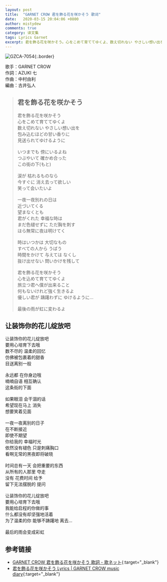 ```yaml
---
layout: post
title:  "GARNET CROW 君を飾る花を咲かそう 歌词"
date:   2020-03-15 20:04:06 +0800
author: mistydew
comments: true
category: 译文集
tags: Lyrics Garnet
excerpt: 君を飾る花を咲かそう。心をこめて育ててゆくよ、数え切れない やさしい想い出を。包み込むほどの甘い香りに、見送られてゆけるように。
---
```

![GZCA-7054](https://crowsub.github.io/images/discography/single/GZCA-7054.jpg){:.border}

歌手：GARNET CROW<br>
作詞：AZUKI 七<br>
作曲：中村由利<br>
編曲：古井弘人

<blockquote class="original">
  <h2>君を飾る花を咲かそう</h2>
  <p>
    君を飾る花を咲かそう<br>
    心をこめて育ててゆくよ<br>
    数え切れない やさしい想い出を<br>
    包み込むほどの甘い香りに<br>
    見送られてゆけるように<br>
    <br>
    いつまでも 傍にいるよね<br>
    つぶやいて 確かめ合った<br>
    この街の下(もと)<br>
    <br>
    涙が 枯れるものなら<br>
    今すぐに 消え去って欲しい<br>
    笑って会いたいよ<br>
    <br>
    一夜一夜別れの日は<br>
    近づいてくる<br>
    望まなくとも<br>
    君がくれた 幸福な時は<br>
    まだ色褪せずに ただ胸を刺す<br>
    ほら無常に夜は明けてく<br>
    <br>
    時はいつかは 大切なもの<br>
    すべての人から うばう<br>
    時間をかけて 与えては なくし<br>
    抜け出せない 問いかけを残して<br>
    <br>
    君を飾る花を咲かそう<br>
    心を込めて育ててゆくよ<br>
    旅立つ君へ僕が出来ること<br>
    何もないけれど強く生きるよ<br>
    優しい君が 躊躇わずに ゆけるように…<br>
    <br>
    最後の雨が虹に変わるよ
  </p>
</blockquote>

<div class="translation">
  <h2>让装饰你的花儿绽放吧</h2>
  <p>
    让装饰你的花儿绽放吧<br>
    要用心培育下去哦<br>
    数不尽的 温柔的回忆<br>
    仿佛被包裹着的甜香<br>
    目送离别一般<br>
    <br>
    永远都 在你身边哦<br>
    喃喃自语 相互确认<br>
    这条街的下面<br>
    <br>
    如果眼泪 会干涸的话<br>
    希望现在马上 消失<br>
    想要笑着见面<br>
    <br>
    一夜一夜离别的日子<br>
    在不断接近<br>
    即使不期望<br>
    你给我的 幸福时光<br>
    依然没有褪色 只是刺痛胸口<br>
    看啊无常的黑夜即将破晓<br>
    <br>
    时间总有一天 会把重要的东西<br>
    从所有的人那里 夺走<br>
    没有 花费时间 给予<br>
    留下无法摆脱的 提问<br>
    <br>
    让装饰你的花儿绽放吧<br>
    要用心培育下去哦<br>
    我能给启程的你做的事<br>
    什么都没有却坚强地活着<br>
    为了温柔的你 能够不踌躇地 离去…<br>
    <br>
    最后的雨会变成彩虹
  </p>
</div>

## 参考链接

* [GARNET CROW 君を飾る花を咲かそう 歌詞 - 歌ネット](https://www.uta-net.com/song/19180/){:target="_blank"}
* [君を飾る花を咲かそう Lyrics \| GARNET CROW music diary](https://crowsub.github.io/lyrics/original/君を飾る花を咲かそう.html){:target="_blank"}
